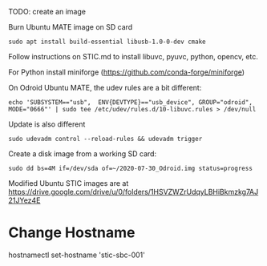 TODO: create an image

Burn Ubuntu MATE image on SD card

`sudo apt install build-essential libusb-1.0-0-dev cmake`

Follow instructions on STIC.md to install libuvc, pyuvc, python, opencv, etc.

For Python install miniforge (https://github.com/conda-forge/miniforge)

On Odroid Ubuntu MATE, the udev rules are a bit different:

`echo 'SUBSYSTEM=="usb",  ENV{DEVTYPE}=="usb_device", GROUP="odroid", MODE="0666"' | sudo tee /etc/udev/rules.d/10-libuvc.rules > /dev/null`

Update is also different

`sudo udevadm control --reload-rules && udevadm trigger`


Create a disk image from a working SD card:

`sudo dd bs=4M if=/dev/sda of=~/2020-07-30_Odroid.img status=progress`

Modified Ubuntu STIC images are at https://drive.google.com/drive/u/0/folders/1HSVZWZrUdqyLBHiBkmzkg7AJ21JYez4E

# Change Hostname

hostnamectl set-hostname 'stic-sbc-001'
